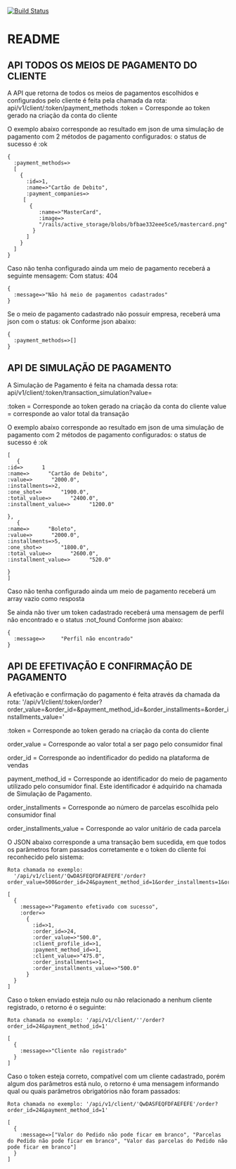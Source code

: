 
[![Build
Status](https://travis-ci.com/TreinaDev/pagamento.svg?branch=master)](https://travis-ci.com/TreinaDev/pagamento)


# README
## API TODOS OS MEIOS DE PAGAMENTO DO CLIENTE

A API que retorna de todos os meios de pagamentos escolhidos e configurados pelo cliente é feita pela chamada da rota:
api/v1/client/:token/payment_methods
:token = Corresponde ao token gerado na criação da conta do cliente

O exemplo abaixo corresponde ao resultado em json de uma simulação de pagamento com 2 métodos de pagamento configurados:
o status de sucesso é :ok

```
{
  :payment_methods=>
  [
    {
      :id=>1,
      :name=>"Cartão de Debito",
      :payment_companies=>
     [
       {
          :name=>"MasterCard",
          :image=> 
          "/rails/active_storage/blobs/bfbae332eee5ce5/mastercard.png"
        }
      ]
    }
  ]
}
```

Caso não tenha configurado ainda um meio de pagamento receberá a seguinte mensagem:
Com status: 404
```
{
  :message=>"Não há meio de pagamentos cadastrados"
}
```

Se o meio de pagamento cadastrado não possuir empresa, receberá uma json com o status: ok
Conforme json abaixo:

```
{
  :payment_methods=>[]
}
```

## API DE SIMULAÇÃO DE PAGAMENTO

A Simulação de Pagamento é feita na chamada dessa rota:
api/v1/client/:token/transaction_simulation?value=

:token = Corresponde ao token gerado na criação da conta do cliente
value = corresponde ao valor total da transação

O exemplo abaixo corresponde ao resultado em json de uma simulação de pagamento com 2 métodos de pagamento configurados:
o status de sucesso é :ok

```
[
   {
:id=>      1
:name=>      "Cartão de Debito",
:value=>      "2000.0",
:installments=>2,
:one_shot=>      "1900.0",
:total_value=>      "2400.0",
:installment_value=>      "1200.0"
   
},
   {
:name=>      "Boleto",
:value=>      "2000.0",
:installments=>5,
:one_shot=>      "1800.0",
:total_value=>      "2600.0",
:installment_value=>      "520.0"
   
}
]
```

Caso não tenha configurado ainda um meio de pagamento receberá um array vazio como resposta

Se ainda não tiver um token cadastrado receberá uma mensagem de perfil não encontrado e o status :not_found
Conforme json abaixo:

``` 
{
  :message=>     "Perfil não encontrado"
}
```

## API DE EFETIVAÇÃO E CONFIRMAÇÃO DE PAGAMENTO

A efetivação e confirmação do pagamento é feita através da chamada da rota: 
'/api/v1/client/:token/order?order_value=&order_id=&payment_method_id=&order_installments=&order_installments_value='

:token = Corresponde ao token gerado na criação da conta do cliente 

order_value = Corresponde ao valor total a ser pago pelo consumidor final

order_id = Corresponde ao indentificador do pedido na plataforma de vendas

payment_method_id = Corresponde ao identificador do meio de pagamento utilizado pelo consumidor final. Este identificador é adquirido na chamada de Simulação de Pagamento.

order_installments = Corresponde ao número de parcelas escolhida pelo consumidor final

order_installments_value = Corresponde ao valor unitário de cada parcela

O JSON abaixo corresponde a uma transação bem sucedida, em que todos os parãmetros foram passados corretamente e o token do cliente foi reconhecido pelo sistema:

```
Rota chamada no exemplo: 
  '/api/v1/client/'QwDASFEQFDFAEFEFE'/order?order_value=500&order_id=24&payment_method_id=1&order_installments=1&order_installments_value=500'
```

```
[
  {
    :message=>"Pagamento efetivado com sucesso",
    :order=>
      {
        :id=>1,
        :order_id=>24,
        :order_value=>"500.0",
        :client_profile_id=>1,
        :payment_method_id=>1,
        :client_value=>"475.0",
        :order_installments=>1,
        :order_installments_value=>"500.0"
      }
  }
]
```

Caso o token enviado esteja nulo ou não relacionado a nenhum cliente registrado, o retorno é o seguinte:

```
Rota chamada no exemplo: '/api/v1/client/''/order?order_id=24&payment_method_id=1'
```

```
[
  {
    :message=>"Cliente não registrado"
  }
]
```

Caso o token esteja correto, compatível com um cliente cadastrado, porém algum dos parâmetros está nulo, o retorno é uma mensagem informando qual ou quais parâmetros obrigatórios não foram passados:

```
Rota chamada no exemplo: '/api/v1/client/'QwDASFEQFDFAEFEFE'/order?order_id=24&payment_method_id=1'
```

```
[
  {
    :message=>["Valor do Pedido não pode ficar em branco", "Parcelas do Pedido não pode ficar em branco", "Valor das parcelas do Pedido não pode ficar em branco"]
  }
]
```
